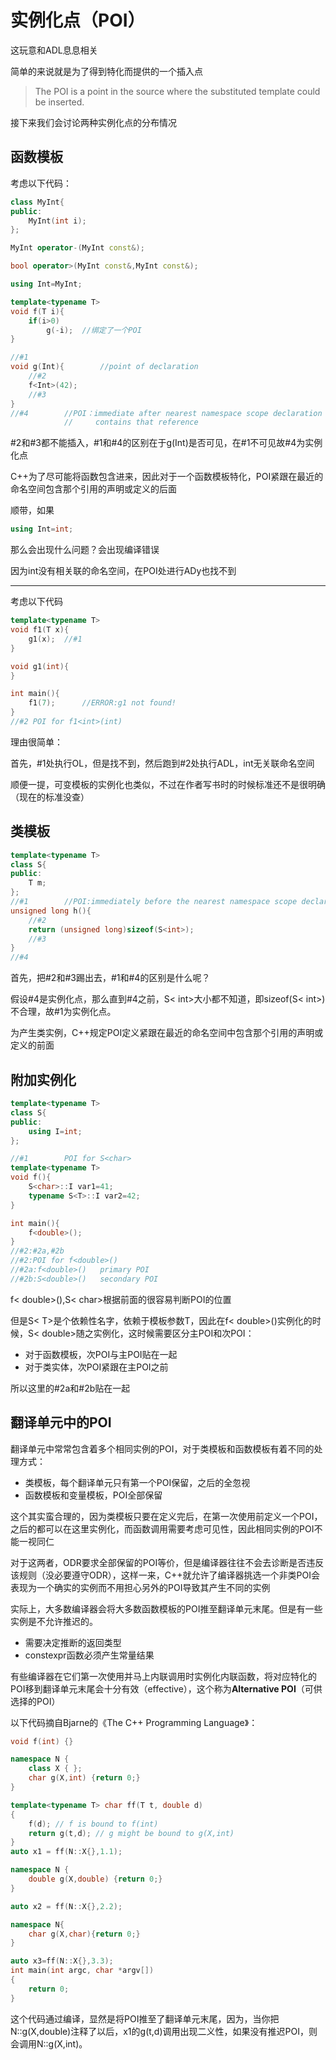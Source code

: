 # 实例化点（POI）

这玩意和ADL息息相关

简单的来说就是为了得到特化而提供的一个插入点

> The POI is a point in the source where the substituted template could be inserted.

接下来我们会讨论两种实例化点的分布情况

## 函数模板

考虑以下代码：

```cpp
class MyInt{
public:
 	MyInt(int i);   
};

MyInt operator-(MyInt const&);

bool operator>(MyInt const&,MyInt const&);

using Int=MyInt;

template<typename T>
void f(T i){
    if(i>0)
        g(-i);	//绑定了一个POI
}

//#1
void g(Int){		//point of declaration
    //#2
    f<Int>(42);
    //#3
}
//#4		//POI：immediate after nearest namespace scope declaration or definition 
			//     contains that reference
```

#2和#3都不能插入，#1和#4的区别在于g(Int)是否可见，在#1不可见故#4为实例化点

C++为了尽可能将函数包含进来，因此对于一个函数模板特化，POI紧跟在最近的命名空间包含那个引用的声明或定义的后面

顺带，如果

```cpp
using Int=int;
```

那么会出现什么问题？会出现编译错误

因为int没有相关联的命名空间，在POI处进行ADy也找不到

-----------------------------------------------------------------------------------------------------------------------------------------------------------

考虑以下代码

```cpp
template<typename T>
void f1(T x){
    g1(x);	//#1
}

void g1(int){
}

int main(){
    f1(7);		//ERROR:g1 not found!
}
//#2 POI for f1<int>(int)
```

理由很简单：

首先，#1处执行OL，但是找不到，然后跑到#2处执行ADL，int无关联命名空间

顺便一提，可变模板的实例化也类似，不过在作者写书时的时候标准还不是很明确（现在的标准没查）

## 类模板

```cpp
template<typename T>
class S{
public:
	T m;    
};
//#1		//POI:immediately before the nearest namespace scope declaration or 				//    definition that contains the reference to that instance
unsigned long h(){
    //#2
    return (unsigned long)sizeof(S<int>);
    //#3
}
//#4
```

首先，把#2和#3踢出去，#1和#4的区别是什么呢？

假设#4是实例化点，那么直到#4之前，S< int>大小都不知道，即sizeof(S< int>) 不合理，故#1为实例化点。

为产生类实例，C++规定POI定义紧跟在最近的命名空间中包含那个引用的声明或定义的前面

## 附加实例化                                                                                                                                                                                                                                                                                                                                                                                                                                                                                                                                                                                                                                                                                                                                                                                                                                                                                                                                                                                                                                                                                                                                                                                                                            

```cpp
template<typename T>
class S{
public:
	using I=int;
};

//#1		POI for S<char>
template<typename T>
void f(){
    S<char>::I var1=41;
    typename S<T>::I var2=42;
}

int main(){
    f<double>();
}
//#2:#2a,#2b
//#2:POI for f<double>()
//#2a:f<double>()	primary POI
//#2b:S<double>()   secondary POI
```

f< double>(),S< char>根据前面的很容易判断POI的位置

但是S< T>是个依赖性名字，依赖于模板参数T，因此在f< double>()实例化的时候，S< double>随之实例化，这时候需要区分主POI和次POI：

* 对于函数模板，次POI与主POI贴在一起
* 对于类实体，次POI紧跟在主POI之前

所以这里的#2a和#2b贴在一起

## 翻译单元中的POI

翻译单元中常常包含着多个相同实例的POI，对于类模板和函数模板有着不同的处理方式：

* 类模板，每个翻译单元只有第一个POI保留，之后的全忽视
* 函数模板和变量模板，POI全部保留

这个其实蛮合理的，因为类模板只要在定义完后，在第一次使用前定义一个POI，之后的都可以在这里实例化，而函数调用需要考虑可见性，因此相同实例的POI不能一视同仁

对于这两者，ODR要求全部保留的POI等价，但是编译器往往不会去诊断是否违反该规则（没必要遵守ODR），这样一来，C++就允许了编译器挑选一个非类POI会表现为一个确实的实例而不用担心另外的POI导致其产生不同的实例



实际上，大多数编译器会将大多数函数模板的POI推至翻译单元末尾。但是有一些实例是不允许推迟的。

* 需要决定推断的返回类型
* constexpr函数必须产生常量结果

有些编译器在它们第一次使用并马上内联调用时实例化内联函数，将对应特化的POI移到翻译单元末尾会十分有效（effective），这个称为**Alternative POI**（可供选择的POI）

以下代码摘自Bjarne的《The C++ Programming Language》：

```cpp
void f(int) {}

namespace N {
    class X { };
    char g(X,int) {return 0;}
}

template<typename T> char ff(T t, double d)
{
    f(d); // f is bound to f(int)
    return g(t,d); // g might be bound to g(X,int)
}
auto x1 = ff(N::X{},1.1);

namespace N {
    double g(X,double) {return 0;}
}

auto x2 = ff(N::X{},2.2);

namespace N{
    char g(X,char){return 0;}
}

auto x3=ff(N::X{},3.3);
int main(int argc, char *argv[])
{
    return 0;
}
```

这个代码通过编译，显然是将POI推至了翻译单元末尾，因为，当你把N::g(X,double)注释了以后，x1的g(t,d)调用出现二义性，如果没有推迟POI，则会调用N::g(X,int)。

